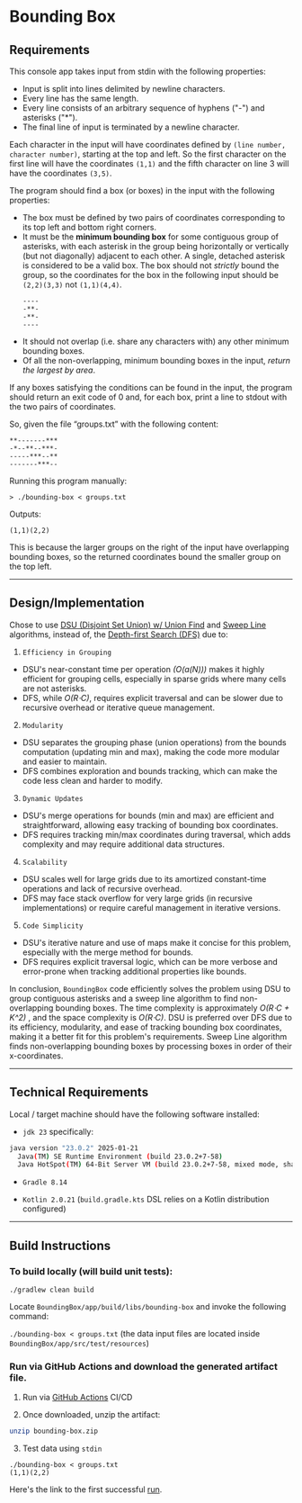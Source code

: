 # Bounding Box

## Requirements
This console app takes input from stdin with the following properties:
- Input is split into lines delimited by newline characters.
- Every line has the same length.
- Every line consists of an arbitrary sequence of hyphens ("-") and asterisks ("\*").
- The final line of input is terminated by a newline character.

Each character in the input will have coordinates defined by `(line number, character number)`, starting at the top and left. So the first character on the first line will have the coordinates `(1,1)` 
and the fifth character on line 3 will have the coordinates `(3,5)`.

The program should find a box (or boxes) in the input with the following properties:
- The box must be defined by two pairs of coordinates corresponding to its top left and bottom right corners.
- It must be the **minimum bounding box** for some contiguous group of asterisks, with each asterisk in the 
group being horizontally or vertically (but not diagonally) adjacent to each other. A single, detached asterisk 
is considered to be a valid box.
The box should not _strictly_ bound the group, so the coordinates for the box in the following input 
should be `(2,2)(3,3)` not `(1,1)(4,4)`.
    ```
    ----
    -**-
    -**-
    ----
    ```
- It should not overlap (i.e. share any characters with) any other minimum bounding boxes.
- Of all the non-overlapping, minimum bounding boxes in the input, _return the largest by area_.

If any boxes satisfying the conditions can be found in the input, the program should return an exit code
of 0 and, for each box, print a line to stdout with the two pairs of coordinates.

So, given the file “groups.txt” with the following content:
```
**-------***
-*--**--***-
-----***--**
-------***--
```

Running this program manually:
```
> ./bounding-box < groups.txt
```
Outputs:

```
(1,1)(2,2)
```

This is because the larger groups on the right of the input have overlapping bounding boxes, 
so the returned coordinates bound the smaller group on the top left.

---

## Design/Implementation

Chose to use [DSU (Disjoint Set Union) w/ Union Find](https://en.wikipedia.org/wiki/Disjoint_sets) and [Sweep Line](https://en.wikipedia.org/wiki/Sweep_line_algorithm) algorithms,
instead of, the [Depth-first Search (DFS)](https://en.wikipedia.org/wiki/Depth-first_search) due to:

1. `Efficiency in Grouping`
  - DSU's near-constant time per operation _(O(a(N)))_ makes it highly efficient for grouping cells, especially in sparse grids where many cells are not asterisks.
  - DFS, while _O(R⋅C)_, requires explicit traversal and can be slower due to recursive overhead or iterative queue management.

2. `Modularity`
  - DSU separates the grouping phase (union operations) from the bounds computation (updating min and max), making the code more modular and easier to maintain.
  - DFS combines exploration and bounds tracking, which can make the code less clean and harder to modify.

3. `Dynamic Updates`
  - DSU's merge operations for bounds (min and max) are efficient and straightforward, allowing easy tracking of bounding box coordinates.
  - DFS requires tracking min/max coordinates during traversal, which adds complexity and may require additional data structures.

4. `Scalability`
  - DSU scales well for large grids due to its amortized constant-time operations and lack of recursive overhead.
  - DFS may face stack overflow for very large grids (in recursive implementations) or require careful management in iterative versions.

5. `Code Simplicity`
  - DSU's iterative nature and use of maps make it concise for this problem, especially with the merge method for bounds.
  - DFS requires explicit traversal logic, which can be more verbose and error-prone when tracking additional properties like bounds.

In conclusion, `BoundingBox` code efficiently solves the problem using DSU to group contiguous asterisks and a sweep line algorithm 
to find non-overlapping bounding boxes. The time complexity is approximately _O(R⋅C + K^2)_
, and the space complexity is _O(R⋅C)_. DSU is preferred over DFS due to its efficiency, modularity, and 
ease of tracking bounding box coordinates, making it a better fit for this problem's requirements. Sweep Line algorithm finds non-overlapping bounding boxes by processing boxes in order of their x-coordinates.

---

## Technical Requirements

Local / target machine should have the following software installed:

* `jdk 23` specifically:

```bash
java version "23.0.2" 2025-01-21
  Java(TM) SE Runtime Environment (build 23.0.2+7-58)
  Java HotSpot(TM) 64-Bit Server VM (build 23.0.2+7-58, mixed mode, sharing)
```

* `Gradle 8.14`

* `Kotlin 2.0.21` (`build.gradle.kts` DSL relies on a Kotlin distribution configured)

---

## Build Instructions

### To build locally (will build unit tests):

`./gradlew clean build`

Locate `BoundingBox/app/build/libs/bounding-box` and invoke the following command:

`./bounding-box < groups.txt` (the data input files are located inside `BoundingBox/app/src/test/resources`)

### Run via GitHub Actions and download the generated artifact file. 

1. Run via [GitHub Actions](https://github.com/unnsse/BoundingBox/actions) CI/CD

2. Once downloaded, unzip the artifact:

```bash
unzip bounding-box.zip
```

3. Test data using `stdin`

```
./bounding-box < groups.txt
(1,1)(2,2)
```

Here's the link to the first successful [run](https://github.com/unnsse/BoundingBox/actions/runs/14742728397).